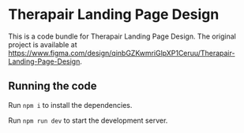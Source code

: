 
  # Therapair Landing Page Design

  This is a code bundle for Therapair Landing Page Design. The original project is available at https://www.figma.com/design/qinbGZKwmriGlpXP1Ceruu/Therapair-Landing-Page-Design.

  ## Running the code

  Run `npm i` to install the dependencies.

  Run `npm run dev` to start the development server.
  